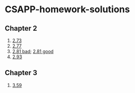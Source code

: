 # CSAPP-homework-solutions
## Chapter 2
1. [2.73](https://github.com/gaoze1998/CSAPP-homework-solutions/blob/main/Chapter2/2.73.c)
2. [2.77](https://github.com/gaoze1998/CSAPP-homework-solutions/blob/main/Chapter2/2.77.c)
3. [2.81 bad](https://github.com/gaoze1998/CSAPP-homework-solutions/blob/main/Chapter2/2.81.c); [2.81 good](https://github.com/gaoze1998/CSAPP-homework-solutions/blob/main/Chapter2/2.81good.c)
4. [2.93](https://github.com/gaoze1998/CSAPP-homework-solutions/blob/main/Chapter2/2.93.c)
## Chapter 3
1. [3.59](https://github.com/gaoze1998/CSAPP-homework-solutions/blob/main/Chapter3/3.59.s)

